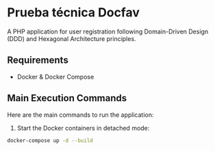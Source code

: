 # Prueba técnica Docfav

A PHP application for user registration following Domain-Driven Design (DDD) and Hexagonal Architecture principles.


## Requirements

- Docker & Docker Compose

## Main Execution Commands

Here are the main commands to run the application:

1. Start the Docker containers in detached mode:
```bash
docker-compose up -d --build
```
